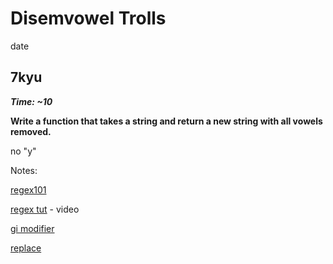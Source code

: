 # Disemvowel Trolls

date

## 7kyu

**_Time: ~10_**

**Write a function that takes a string and return a new string with all vowels removed.**

no "y"

Notes:

[regex101](https://regex101.com/)

[regex tut](https://www.youtube.com/watch?v=909NfO1St0A&ab_channel=freeCodeCamp.org) - video

[gi modifier](https://w3schools.sinsixx.com/jsref/jsref_regexp_modifier_gi.asp.htm#:~:text=The%20gi%20modifier%20is%20used,regular%20expression%20in%20a%20string.)

[replace](https://developer.mozilla.org/en-US/docs/Web/JavaScript/Reference/Global_Objects/String/replace)
